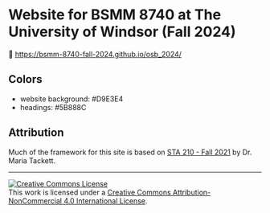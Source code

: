 # Website for BSMM 8740 at The University of Windsor (Fall 2024)

🔗 https://bsmm-8740-fall-2024.github.io/osb_2024/

## Colors

-   website background: #D9E3E4
-   headings: #5B888C

## Attribution

Much of the framework for this site is based on [STA 210 - Fall 2021](https://github.com/sta210-fa21/) by Dr. Maria Tackett.

<hr>

<a rel="license" href="http://creativecommons.org/licenses/by-nc/4.0/"><img src="https://i.creativecommons.org/l/by-nc/4.0/88x31.png" alt="Creative Commons License" style="border-width:0"/></a><br />This work is licensed under a <a rel="license" href="http://creativecommons.org/licenses/by-nc/4.0/">Creative Commons Attribution-NonCommercial 4.0 International License</a>.
